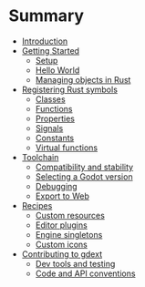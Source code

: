 <!--
  ~ Copyright (c) godot-rust; Bromeon and contributors.
  ~ This Source Code Form is subject to the terms of the Mozilla Public
  ~ License, v. 2.0. If a copy of the MPL was not distributed with this
  ~ file, You can obtain one at https://mozilla.org/MPL/2.0/.
-->

# Summary

- [Introduction](index.md)
- [Getting Started](intro/index.md)
  - [Setup](intro/setup.md)
  - [Hello World](intro/hello-world.md)
  - [Managing objects in Rust](intro/objects.md)
- [Registering Rust symbols](register/index.md)
  - [Classes](register/classes.md)
  - [Functions](register/functions.md)
  - [Properties](register/properties.md)
  - [Signals](register/signals.md)
  - [Constants](register/constants.md)
  - [Virtual functions](register/virtual-functions.md)
- [Toolchain](toolchain/index.md)
  - [Compatibility and stability](toolchain/compatibility.md)
  - [Selecting a Godot version](toolchain/godot-version.md)
  - [Debugging](toolchain/debugging.md)
  - [Export to Web](toolchain/export-web.md)
- [Recipes](recipes/index.md)
  - [Custom resources](recipes/custom-resources.md)
  - [Editor plugins](recipes/editor-plugin.md)
  - [Engine singletons](recipes/engine-singleton.md)
  - [Custom icons](recipes/custom-icons.md)
- [Contributing to gdext](contribute/index.md)
  - [Dev tools and testing](contribute/dev-tools.md)
  - [Code and API conventions](contribute/conventions.md)
